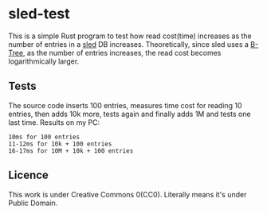 # sled-test

This is a simple Rust program to test how read cost(time) increases as the number of entries in a [sled](https://sled.rs) DB increases. Theoretically, since sled uses a [B-Tree](), as the number of entries increases, the read cost becomes logarithmically larger.

## Tests

The source code inserts 100 entries, measures time cost for reading 10 entries, then adds 10k more, tests again and finally adds 1M and tests one last time. Results on my PC:

```
10ms for 100 entries
11-12ms for 10k + 100 entries
16-17ms for 10M + 10k + 100 entries
```

## Licence

This work is under Creative Commons 0(CC0). Literally means it's under Public Domain.
